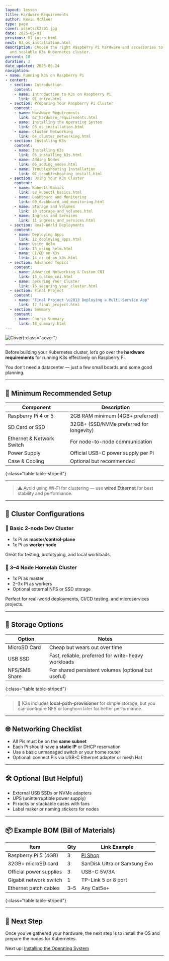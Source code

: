 ```yaml
---
layout: lesson
title: Hardware Requirements
author: Kevin McAleer
type: page
cover: assets/k3s01.jpg
date: 2025-06-01
previous: 01_intro.html
next: 03_os_installation.html
description: Choose the right Raspberry Pi hardware and accessories to build a reliable
  and scalable K3s Kubernetes cluster.
percent: 10
duration: 3
date_updated: 2025-05-24
navigation:
- name: Running K3s on Raspberry Pi
- content:
  - section: Introduction
    content:
    - name: Introduction to K3s on Raspberry Pi
      link: 01_intro.html
  - section: Preparing Your Raspberry Pi Cluster
    content:
    - name: Hardware Requirements
      link: 02_hardware_requirements.html
    - name: Installing the Operating System
      link: 03_os_installation.html
    - name: Cluster Networking
      link: 04_cluster_networking.html
  - section: Installing K3s
    content:
    - name: Installing K3s
      link: 05_installing_k3s.html
    - name: Adding Nodes
      link: 06_adding_nodes.html
    - name: Troubleshooting Installation
      link: 07_troubleshooting_install.html
  - section: Using Your K3s Cluster
    content:
    - name: Kubectl Basics
      link: 08_kubectl_basics.html
    - name: Dashboard and Monitoring
      link: 09_dashboard_and_monitoring.html
    - name: Storage and Volumes
      link: 10_storage_and_volumes.html
    - name: Ingress and Services
      link: 11_ingress_and_services.html
  - section: Real-World Deployments
    content:
    - name: Deploying Apps
      link: 12_deploying_apps.html
    - name: Using Helm
      link: 13_using_helm.html
    - name: CI/CD on K3s
      link: 14_ci_cd_on_k3s.html
  - section: Advanced Topics
    content:
    - name: Advanced Networking & Custom CNI
      link: 15_custom_cni.html
    - name: Securing Your Cluster
      link: 16_securing_your_cluster.html
  - section: Final Project
    content:
    - name: "Final Project \u2013 Deploying a Multi-Service App"
      link: 17_final_project.html
  - section: Summary
    content:
    - name: Course Summary
      link: 18_summary.html
---
```



![Cover]({{page.cover}}){:class="cover"}

---

Before building your Kubernetes cluster, let’s go over the **hardware requirements** for running K3s effectively on Raspberry Pi.

You don’t need a datacenter — just a few small boards and some good planning.

---

## 🧠 Minimum Recommended Setup

| Component                 | Description                              |
|---------------------------|------------------------------------------|
| Raspberry Pi 4 or 5       | 2GB RAM minimum (4GB+ preferred)         |
| SD Card or SSD            | 32GB+ (SSD/NVMe preferred for longevity) |
| Ethernet & Network Switch | For node-to-node communication           |
| Power Supply              | Official USB-C power supply per Pi       |
| Case & Cooling            | Optional but recommended                 |
{:class="table table-striped"}

---

> ⚠️ Avoid using Wi-Fi for clustering — use **wired Ethernet** for best stability and performance.

---

## 🧱 Cluster Configurations

### 🔹 Basic 2-node Dev Cluster

- 1x Pi as **master/control-plane**
- 1x Pi as **worker node**

Great for testing, prototyping, and local workloads.

### 🔹 3–4 Node Homelab Cluster

- 1x Pi as master
- 2–3x Pi as workers
- Optional external NFS or SSD storage

Perfect for real-world deployments, CI/CD testing, and microservices projects.

---

## 💾 Storage Options

| Option        | Notes |
|---------------|-------|
| MicroSD Card  | Cheap but wears out over time |
| USB SSD       | Fast, reliable, preferred for write-heavy workloads |
| NFS/SMB Share | For shared persistent volumes (optional but useful) |
{:class="table table-striped"}

---

> 🧠 K3s includes **local-path-provisioner** for simple storage, but you can configure NFS or longhorn later for better performance.

---

## 🌐 Networking Checklist

- All Pis must be on the **same subnet**
- Each Pi should have a **static IP** or DHCP reservation
- Use a basic unmanaged switch or your home router
- Optional: connect Pis via USB-C Ethernet adapter or mesh Hat

---

## 🛠 Optional (But Helpful)

- External USB SSDs or NVMe adapters
- UPS (uninterruptible power supply)
- Pi racks or stackable cases with fans
- Label maker or naming stickers for nodes

---

## 📦 Example BOM (Bill of Materials)

| Item                    | Qty | Link Example |
|-------------------------|-----|---------------|
| Raspberry Pi 5 (4GB)    | 3   | [Pi Shop](https://www.raspberrypi.com) |
| 32GB+ microSD card      | 3   | SanDisk Ultra or Samsung Evo |
| Official power supplies | 3   | USB-C 5V/3A |
| Gigabit network switch  | 1   | TP-Link 5 or 8 port |
| Ethernet patch cables   | 3–5 | Any Cat5e+ |
{:class="table table-striped"}

---

## 🧪 Next Step

Once you’ve gathered your hardware, the next step is to install the OS and prepare the nodes for Kubernetes.

Next up: [Installing the Operating System](03_os_installation)

---
